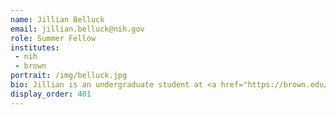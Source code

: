 ```yaml
---
name: Jillian Belluck
email: jillian.belluck@nih.gov
role: Summer Fellow
institutes:
 - nih
 - brown
portrait: /img/belluck.jpg
bio: Jillian is an undergraduate student at <a href="https://brown.edu/">Brown University</a>, where she studies Computational Biology and conducts malaria genetics research. In addition to genomics and bioinformatics, Jillian is interested in genetic counseling, precision medicine, and bioethics.
display_order: 401
---
```

